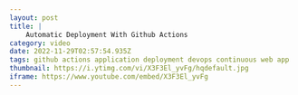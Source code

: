```yaml
---
layout: post
title: |
    Automatic Deployment With Github Actions
category: video
date: 2022-11-29T02:57:54.935Z
tags: github actions application deployment devops continuous web app
thumbnail: https://i.ytimg.com/vi/X3F3El_yvFg/hqdefault.jpg
iframe: https://www.youtube.com/embed/X3F3El_yvFg
---
```

